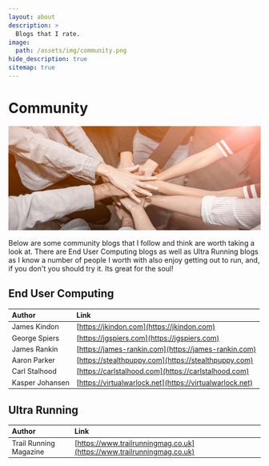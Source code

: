 ```yaml
---
layout: about
description: >
  Blogs that I rate.
image: 
  path: /assets/img/community.png
hide_description: true
sitemap: true
---
```


# Community 

![](/assets/img/community.png)

Below are some community blogs that I follow and think are worth taking a look at. There are End User Computing blogs as well as Ultra Running blogs as I know a number of people I worth with also enjoy getting out to run, and, if you don't you should try it. Its great for the soul!

## End User Computing

| Author | Link | 
|:-----------------|:-----------|
| James Kindon | [https://jkindon.com](https://jkindon.com) | 
| George Spiers | [https://jgspiers.com](https://jgspiers.com) | 
| James Rankin | [https://james-rankin.com](https://james-rankin.com) | 
| Aaron Parker | [https://stealthpuppy.com](https://stealthpuppy.com) | 
| Carl Stalhood | [https://carlstalhood.com](https://carlstalhood.com) | 
| Kasper Johansen| [https://virtualwarlock.net](https://virtualwarlock.net) | 

## Ultra Running

| Author | Link | 
|:-----------------|:-----------|
| Trail Running Magazine | [https://www.trailrunningmag.co.uk](https://www.trailrunningmag.co.uk) | 